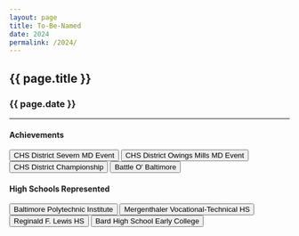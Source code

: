 ```yaml
---
layout: page
title: To-Be-Named
date: 2024
permalink: /2024/
---
```


<div class="container" markdown="1">
<section class="card bg-light page-card p-4" markdown="1">

<h1 class="mx-auto pb-2">{{ page.title }}</h1>
<h3 class="mx-auto">{{ page.date }}</h3>
<hr>

<h4 class="p-0">Achievements</h4>

<button type="button" class="page-button m-1 btn btn-primary">CHS District Severn MD Event</button>
<button type="button" class="page-button m-1 btn btn-primary">CHS District Owings Mills MD Event</button>
<button type="button" class="page-button m-1 btn btn-primary">CHS District Championship</button>
<button type="button" class="page-button m-1 btn btn-primary">Battle O' Baltimore</button>

<h4 class="mt-2 p-0">High Schools Represented</h4>
<button type="button" class="page-outline-button m-1 btn btn-outline-primary">Baltimore Polytechnic Institute</button>
<button type="button" class="page-outline-button m-1 btn btn-outline-primary">Mergenthaler Vocational-Technical HS</button>
<button type="button" class="page-outline-button m-1 btn btn-outline-primary">Reginald F. Lewis HS</button>
<button type="button" class="page-outline-button m-1 btn btn-outline-primary">Bard High School Early College</button>

</section>
</div>
